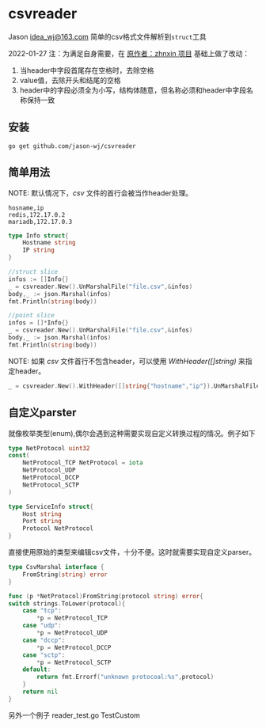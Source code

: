 # csvreader
Jason <idea_wj@163.com>
简单的csv格式文件解析到`struct`工具

2022-01-27 注：为满足自身需要，在 [原作者：zhnxin 项目](https://github.com/zhnxin/csvreader) 基础上做了改动：
1. 当header中字段首尾存在空格时，去除空格
2. value值，去除开头和结尾的空格
3. header中的字段必须全为小写，结构体随意，但名称必须和header中字段名称保持一致

## 安装
```shell
go get github.com/jason-wj/csvreader
```

## 简单用法

NOTE: 默认情况下，*csv* 文件的首行会被当作header处理。

```csv
hosname,ip
redis,172.17.0.2
mariadb,172.17.0.3
```

```go
type Info struct{
    Hostname string
    IP string
}

//struct slice
infos := []Info{}
_ = csvreader.New().UnMarshalFile("file.csv",&infos)
body,_ := json.Marshal(infos)
fmt.Println(string(body))

//point slice
infos = []*Info{}
_ = csvreader.New().UnMarshalFile("file.csv",&infos)
body,_ := json.Marshal(infos)
fmt.Println(string(body))
```

NOTE: 如果 *csv* 文件首行不包含header，可以使用 *WithHeader([]string)* 来指定header。

```go
_ = csvreader.New().WithHeader([]string{"hostname","ip"}).UnMarshalFile("file.csv",&infos)
```

## 自定义parster

就像枚举类型(enum),偶尔会遇到这种需要实现自定义转换过程的情况。例子如下

```go
type NetProtocol uint32
const(
    NetProtocol_TCP NetProtocol = iota
    NetProtocol_UDP
    NetProtocol_DCCP
    NetProtocol_SCTP
)

type ServiceInfo struct{
    Host string
    Port string
    Protocol NetProtocol
}
```

直接使用原始的类型来编辑csv文件，十分不便。这时就需要实现自定义parser。

```go
type CsvMarshal interface {
    FromString(string) error
}
```

```go
func (p *NetProtocol)FromString(protocol string) error{
switch strings.ToLower(protocol){
    case "tcp":
        *p = NetProtocol_TCP
    case "udp":
        *p = NetProtocol_UDP
    case "dccp":
        *p = NetProtocol_DCCP
    case "sctp":
        *p = NetProtocol_SCTP
    default:
        return fmt.Errorf("unknown protocoal:%s",protocol)
    }
    return nil
}
```
另外一个例子 reader_test.go TestCustom